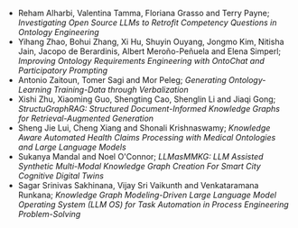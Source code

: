 * Reham Alharbi, Valentina Tamma, Floriana Grasso and Terry Payne; *Investigating Open Source LLMs to Retrofit Competency Questions in Ontology Engineering*
* Yihang Zhao, Bohui Zhang, Xi Hu, Shuyin Ouyang, Jongmo Kim, Nitisha Jain, Jacopo de Berardinis, Albert Meroño-Peñuela and Elena Simperl; *Improving Ontology Requirements Engineering with OntoChat and Participatory Prompting*
* Antonio Zaitoun, Tomer Sagi and Mor Peleg; *Generating Ontology-Learning Training-Data through Verbalization*
* Xishi Zhu, Xiaoming Guo, Shengting Cao, Shenglin Li and Jiaqi Gong; *StructuGraphRAG: Structured Document-Informed Knowledge Graphs for Retrieval-Augmented Generation*
* Sheng Jie Lui, Cheng Xiang and Shonali Krishnaswamy; *Knowledge Aware Automated Health Claims Processing with Medical Ontologies and Large Language Models*
* Sukanya Mandal and Noel O'Connor; *LLMasMMKG: LLM Assisted Synthetic Multi-Modal Knowledge Graph Creation For Smart City Cognitive Digital Twins*
* Sagar Srinivas Sakhinana, Vijay Sri Vaikunth and Venkataramana Runkana; *Knowledge Graph Modeling-Driven Large Language Model Operating System (LLM OS) for Task Automation in Process Engineering Problem-Solving*